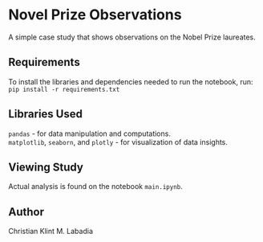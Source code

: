 # Novel Prize Observations

A simple case study that shows observations on the Nobel Prize laureates.

## Requirements

To install the libraries and dependencies needed to run the notebook, run:
`pip install -r requirements.txt`

## Libraries Used

`pandas` - for data manipulation and computations.  
`matplotlib`, `seaborn`, and `plotly` - for visualization of data insights.  

## Viewing Study

Actual analysis is found on the notebook `main.ipynb`.

## Author

Christian Klint M. Labadia
